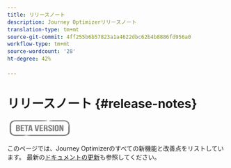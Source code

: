 ```yaml
---
title: リリースノート
description: Journey Optimizerリリースノート
translation-type: tm+mt
source-git-commit: 4ff255b6b57823a1a4622dbc62b4b8886fd956a0
workflow-type: tm+mt
source-wordcount: '28'
ht-degree: 42%

---
```



# リリースノート {#release-notes}

![](assets/do-not-localize/badge.png)

このページでは、Journey Optimizerのすべての新機能と改善点をリストしています。
最新の[ドキュメントの更新](documentation-updates.md)も参照してください。